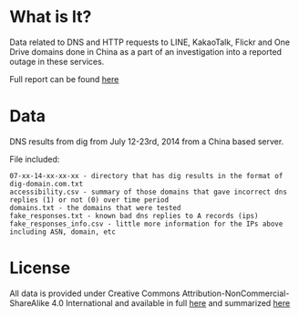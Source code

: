 What is It?
============

Data related to DNS and HTTP requests to LINE, KakaoTalk, Flickr and One Drive domains done in China as a part of 
an investigation into a reported outage in these services. 

Full report can be found [here]()

Data
=====

DNS results from dig from July 12-23rd, 2014 from a China based server.

File included:

	07-xx-14-xx-xx-xx - directory that has dig results in the format of dig-domain.com.txt
	accessibility.csv - summary of those domains that gave incorrect dns replies (1) or not (0) over time period
	domains.txt - the domains that were tested
	fake_responses.txt - known bad dns replies to A records (ips)
	fake_responses_info.csv - little more information for the IPs above including ASN, domain, etc
	

License
========

All data is provided under Creative Commons
Attribution-NonCommercial-ShareAlike 4.0 International and available in full
[here](https://creativecommons.org/licenses/by-nc-sa/4.0/legalcode) and summarized
[here](https://creativecommons.org/licenses/by-nc-sa/4.0/)


